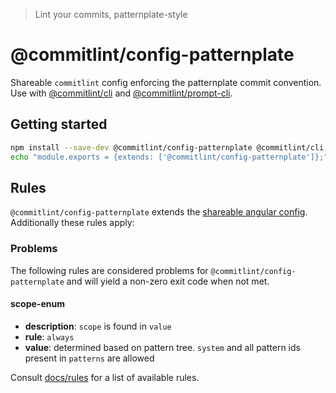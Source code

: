 > Lint your commits, patternplate-style

# @commitlint/config-patternplate

Shareable `commitlint` config enforcing the patternplate commit convention.
Use with [@commitlint/cli](../cli) and [@commitlint/prompt-cli](../prompt-cli).

## Getting started

```sh
npm install --save-dev @commitlint/config-patternplate @commitlint/cli
echo "module.exports = {extends: ['@commitlint/config-patternplate']};" > commitlint.config.js
```

## Rules

`@commitlint/config-patternplate` extends the [shareable angular config](../config-angular#rules).
Additionally these rules apply:

### Problems

The following rules are considered problems for `@commitlint/config-patternplate` and will yield a non-zero exit code when not met.

#### scope-enum

- **description**: `scope` is found in `value`
- **rule**: `always`
- **value**: determined based on pattern tree. `system` and all pattern ids present in `patterns` are allowed

Consult [docs/rules](https://conventional-changelog.github.io/commitlint/#/reference-rules) for a list of available rules.

